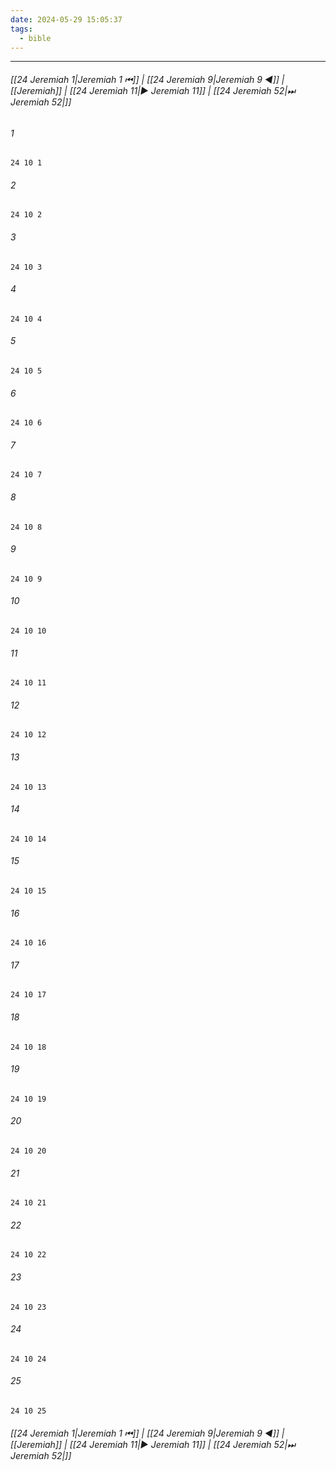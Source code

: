 ```yaml
---
date: 2024-05-29 15:05:37
tags:
  - bible
---
```

___

###### [[24 Jeremiah 1|Jeremiah 1 ⏮]] | [[24 Jeremiah 9|Jeremiah 9 ◀]] | [[Jeremiah]] | [[24 Jeremiah 11|▶ Jeremiah 11]] | [[24 Jeremiah 52|⏭ Jeremiah 52|]]

###### 1
``` verse
24 10 1 
```
###### 2
``` verse
24 10 2 
```
###### 3
``` verse
24 10 3 
```
###### 4
``` verse
24 10 4 
```
###### 5
``` verse
24 10 5 
```
###### 6
``` verse
24 10 6 
```
###### 7
``` verse
24 10 7 
```
###### 8
``` verse
24 10 8 
```
###### 9
``` verse
24 10 9 
```
###### 10
``` verse
24 10 10 
```
###### 11
``` verse
24 10 11 
```
###### 12
``` verse
24 10 12 
```
###### 13
``` verse
24 10 13 
```
###### 14
``` verse
24 10 14 
```
###### 15
``` verse
24 10 15 
```
###### 16
``` verse
24 10 16 
```
###### 17
``` verse
24 10 17 
```
###### 18
``` verse
24 10 18 
```
###### 19
``` verse
24 10 19 
```
###### 20
``` verse
24 10 20 
```
###### 21
``` verse
24 10 21 
```
###### 22
``` verse
24 10 22 
```
###### 23
``` verse
24 10 23 
```
###### 24
``` verse
24 10 24 
```
###### 25
``` verse
24 10 25 
```

###### [[24 Jeremiah 1|Jeremiah 1 ⏮]] | [[24 Jeremiah 9|Jeremiah 9 ◀]] | [[Jeremiah]] | [[24 Jeremiah 11|▶ Jeremiah 11]] | [[24 Jeremiah 52|⏭ Jeremiah 52|]]

